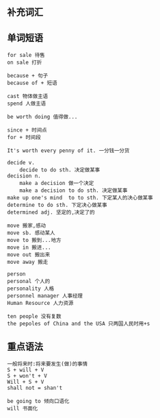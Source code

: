 
## 补充词汇



## 单词短语

	for sale 待售
	on sale 打折

	because + 句子
	because of + 短语

	cast 物体做主语
	spend 人做主语

	be worth doing 值得做...

	since + 时间点
	for + 时间段

	It's worth every penny of it. 一分钱一分货

	decide v.
		decide to do sth. 决定做某事
	decision n.
		make a decision 做一个决定
		make a decision to do sth. 决定做某事
	make up one's mind  to to sth. 下定某人的决心做某事
	determine to do sth. 下定决心做某事
	determined adj. 坚定的,决定了的

	move 搬家,感动
	move sb. 感动某人
	move to 搬到...地方
	move in 搬进...
	move out 搬出来
	move away 搬走

	person
	personal 个人的
	personality 人格
	personnel manager 人事经理
	Human Resource 人力资源

	ten people 没有复数
	the pepoles of China and the USA 只两国人民时用+s


## 重点语法

	一般将来时:将来要发生(做)的事情
	S + will + V
	S + won't + V
	Will + S + V
	shall not = shan't

	be going to 倾向口语化
	will 书面化
